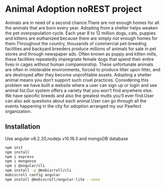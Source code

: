 # Animal Adoption noREST project 
Animals are in need of a second chance.There are not enough homes for all the animals that are born every year. Adopting from a shelter helps weaken the pet overpopulation cycle. Each year 8 to 12 million dogs, cats, puppies and kittens are euthanized because there are simply not enough homes for them.Throughout the country, thousands of commercial pet-breeding facilities and backyard breeders produce millions of animals for sale in pet stores and through newspaper ads. Often known as puppy and kitten mills, these facilities repeatedly impregnate female dogs that spend their entire lives in cages without human companionship. These unfortunate animals are often in intolerable environments, forced to produce litter upon litter, and are destroyed after they become unprofitable assets. Adopting a shelter animal means you don’t support such cruel practices.
Considering this problem we have built a website where a user can sign up or login and see animal list.Our system offers a variety that you won’t find anywhere else. We have specific breeds and also the greatest mutts you’ll ever find.User can also ask questions about each animal.User can go through all the events happening in the city for adoption arranged my our Pawfect organization.

## Installation

Use angular v8.2.20,nodejs v10.16.3 and mongoDB database

```bash
npm init
npm install
npm i express
npm i mongoose
npm i @angular/cli
npm install -g @mobiscroll/cli
mobiscroll config angular
npm install @mobiscroll/angular-lite --save
```


